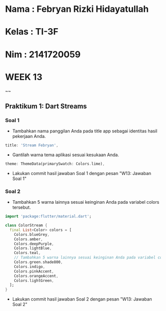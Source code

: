 # Nama : Febryan Rizki Hidayatullah
# Kelas : TI-3F
# Nim : 2141720059
# WEEK 13
~~

## Praktikum 1: Dart Streams
### Soal 1
- Tambahkan nama panggilan Anda pada title app sebagai identitas hasil pekerjaan Anda.  
```dart
title: 'Stream Febryan',
```
- Gantilah warna tema aplikasi sesuai kesukaan Anda. 
```dart
theme: ThemeData(primarySwatch: Colors.lime),
``` 
- Lakukan commit hasil jawaban Soal 1 dengan pesan "W13: Jawaban Soal 1"  

### Soal 2
- Tambahkan 5 warna lainnya sesuai keinginan Anda pada variabel colors tersebut.  
```dart
import 'package:flutter/material.dart';

class ColorStream {
  final List<Color> colors = [
    Colors.blueGrey,
    Colors.amber,
    Colors.deepPurple,
    Colors.lightBlue,
    Colors.teal,
    // Tambahkan 5 warna lainnya sesuai keinginan Anda pada variabel colors tersebut.
    Colors.green.shade800,
    Colors.indigo,
    Colors.pinkAccent,
    Colors.orangeAccent,
    Colors.lightGreen,
  ];
}
```
- Lakukan commit hasil jawaban Soal 2 dengan pesan "W13: Jawaban Soal 2"
